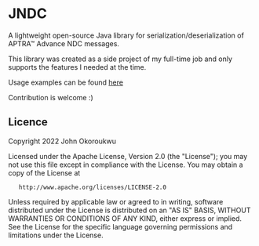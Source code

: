 # JNDC

A lightweight open-source Java library for serialization/deserialization
of APTRA™ Advance NDC messages.

This library was created as a side project of my full-time job
and only supports the features I needed at the time.

Usage examples can be found [here](examples/src/main/java/io/github/jokoroukwu/examples)

Contribution is welcome :)

## Licence

Copyright 2022 John Okoroukwu

Licensed under the Apache License, Version 2.0 (the "License");
you may not use this file except in compliance with the License.
You may obtain a copy of the License at

       http://www.apache.org/licenses/LICENSE-2.0

Unless required by applicable law or agreed to in writing, software
distributed under the License is distributed on an "AS IS" BASIS,
WITHOUT WARRANTIES OR CONDITIONS OF ANY KIND, either express or implied.
See the License for the specific language governing permissions and
limitations under the License.
